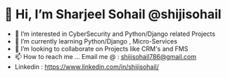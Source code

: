 # 👋 Hi, I’m Sharjeel Sohail @shijisohail
- 👀 I’m interested in CyberSecurity and Python/Django related Projects
- 🌱 I’m currently learning Python/Django , Micro-Services 
- 💞️ I’m looking to collaborate on Projects like CRM's and FMS
- 📫 How to reach me ...
  Email me @ : shijisohail786@gmail.com
- Linkedin : https://www.linkedin.com/in/shijisohail/
